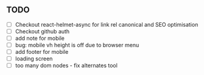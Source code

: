 ## TODO

- [ ] Checkout react-helmet-async for link rel canonical and SEO optimisation
- [ ] Checkout github auth
- [ ] add note for mobile
- [ ] bug: mobile vh height is off due to browser menu
- [ ] add footer for mobile
- [ ] loading screen
- [ ] too many dom nodes - fix alternates tool
